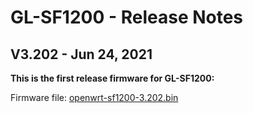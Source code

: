# GL-SF1200 - Release Notes

## V3.202 - Jun 24, 2021

**This is the first release firmware for GL-SF1200:**

Firmware file: [openwrt-sf1200-3.202.bin](https://s3.us-east-2.amazonaws.com/download.gl-inet.com/firmware/sf1200/release/openwrt-sf1200-3.202.bin)